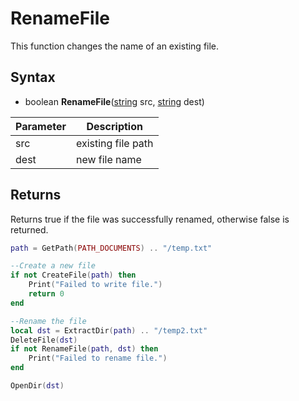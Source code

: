 # RenameFile

This function changes the name of an existing file.

## Syntax 

- boolean **RenameFile**([string](https://www.lua.org/manual/5.4/manual.html#6.4) src, [string](https://www.lua.org/manual/5.4/manual.html#6.4) dest)

| Parameter | Description |
|---|---|
| src | existing file path |
| dest | new file name |

## Returns

Returns true if the file was successfully renamed, otherwise false is returned.

```lua
path = GetPath(PATH_DOCUMENTS) .. "/temp.txt"

--Create a new file
if not CreateFile(path) then
    Print("Failed to write file.")
    return 0
end

--Rename the file
local dst = ExtractDir(path) .. "/temp2.txt"
DeleteFile(dst)
if not RenameFile(path, dst) then
    Print("Failed to rename file.")
end

OpenDir(dst)
```
